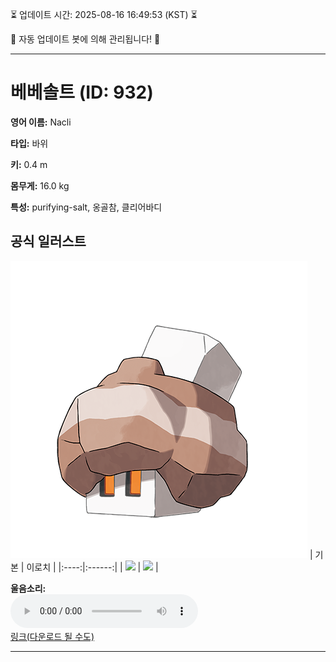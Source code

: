 
⏳ 업데이트 시간: 2025-08-16 16:49:53 (KST) ⏳

🤖 자동 업데이트 봇에 의해 관리됩니다! 🤖

---

# 베베솔트 (ID: 932)
**영어 이름:** Nacli

**타입:** 바위

**키:** 0.4 m

**몸무게:** 16.0 kg

**특성:** purifying-salt, 옹골참, 클리어바디

## 공식 일러스트
![](https://raw.githubusercontent.com/PokeAPI/sprites/master/sprites/pokemon/other/official-artwork/932.png)
| 기본 | 이로치 |
|:----:|:------:|
| <img src="http://play.pokemonshowdown.com/sprites/ani/nacli.gif" width="200"> | <img src="http://play.pokemonshowdown.com/sprites/ani-shiny/nacli.gif" width="200"> |

**울음소리:**<br><audio controls src="https://raw.githubusercontent.com/PokeAPI/cries/main/cries/pokemon/latest/932.ogg"></audio><br> [링크(다운로드 될 수도)](https://raw.githubusercontent.com/PokeAPI/cries/main/cries/pokemon/latest/932.ogg)


---

